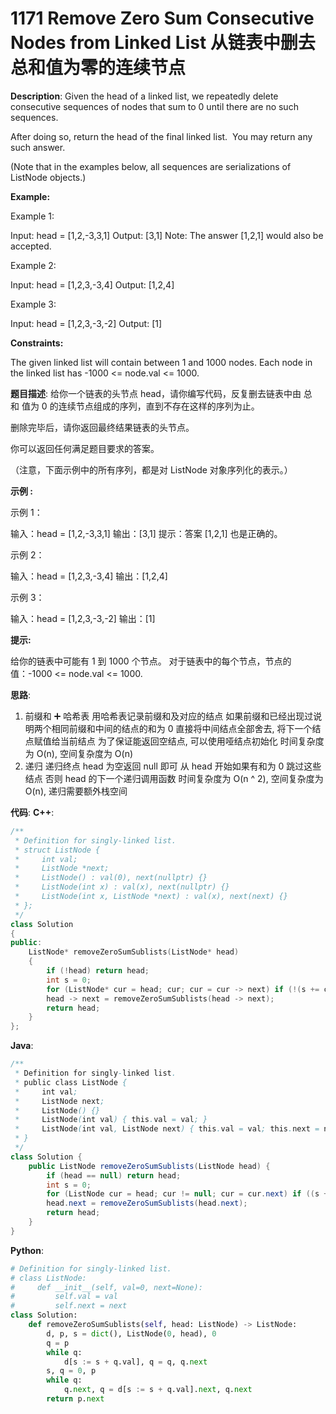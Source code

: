 # 1171 Remove Zero Sum Consecutive Nodes from Linked List 从链表中删去总和值为零的连续节点

__Description__:
Given the head of a linked list, we repeatedly delete consecutive sequences of nodes that sum to 0 until there are no such sequences.

After doing so, return the head of the final linked list.  You may return any such answer.

(Note that in the examples below, all sequences are serializations of ListNode objects.)

__Example:__

Example 1:

Input: head = [1,2,-3,3,1]
Output: [3,1]
Note: The answer [1,2,1] would also be accepted.

Example 2:

Input: head = [1,2,3,-3,4]
Output: [1,2,4]

Example 3:

Input: head = [1,2,3,-3,-2]
Output: [1]

__Constraints:__

The given linked list will contain between 1 and 1000 nodes.
Each node in the linked list has -1000 <= node.val <= 1000.

__题目描述__:
给你一个链表的头节点 head，请你编写代码，反复删去链表中由 总和 值为 0 的连续节点组成的序列，直到不存在这样的序列为止。

删除完毕后，请你返回最终结果链表的头节点。

你可以返回任何满足题目要求的答案。

（注意，下面示例中的所有序列，都是对 ListNode 对象序列化的表示。）

__示例 :__

示例 1：

输入：head = [1,2,-3,3,1]
输出：[3,1]
提示：答案 [1,2,1] 也是正确的。

示例 2：

输入：head = [1,2,3,-3,4]
输出：[1,2,4]

示例 3：

输入：head = [1,2,3,-3,-2]
输出：[1]

__提示:__

给你的链表中可能有 1 到 1000 个节点。
对于链表中的每个节点，节点的值：-1000 <= node.val <= 1000.

__思路__:

1. 前缀和 ➕ 哈希表
用哈希表记录前缀和及对应的结点
如果前缀和已经出现过说明两个相同前缀和中间的结点的和为 0
直接将中间结点全部舍去, 将下一个结点赋值给当前结点
为了保证能返回空结点, 可以使用哑结点初始化
时间复杂度为 O(n), 空间复杂度为 O(n)
2. 递归
递归终点 head 为空返回 null 即可
从 head 开始如果有和为 0 跳过这些结点
否则 head 的下一个递归调用函数
时间复杂度为 O(n ^ 2), 空间复杂度为 O(n), 递归需要额外栈空间

__代码__:
__C++__:

```C++
/**
 * Definition for singly-linked list.
 * struct ListNode {
 *     int val;
 *     ListNode *next;
 *     ListNode() : val(0), next(nullptr) {}
 *     ListNode(int x) : val(x), next(nullptr) {}
 *     ListNode(int x, ListNode *next) : val(x), next(next) {}
 * };
 */
class Solution 
{
public:
    ListNode* removeZeroSumSublists(ListNode* head) 
    {
        if (!head) return head;
        int s = 0;
        for (ListNode* cur = head; cur; cur = cur -> next) if (!(s += cur -> val)) return removeZeroSumSublists(cur -> next);
        head -> next = removeZeroSumSublists(head -> next);
        return head;
    }
};
```

__Java__:

```Java
/**
 * Definition for singly-linked list.
 * public class ListNode {
 *     int val;
 *     ListNode next;
 *     ListNode() {}
 *     ListNode(int val) { this.val = val; }
 *     ListNode(int val, ListNode next) { this.val = val; this.next = next; }
 * }
 */
class Solution {
    public ListNode removeZeroSumSublists(ListNode head) {
        if (head == null) return head;
        int s = 0;
        for (ListNode cur = head; cur != null; cur = cur.next) if ((s += cur.val) == 0) return removeZeroSumSublists(cur.next);
        head.next = removeZeroSumSublists(head.next);
        return head;
    }
}
```

__Python__:

```Python
# Definition for singly-linked list.
# class ListNode:
#     def __init__(self, val=0, next=None):
#         self.val = val
#         self.next = next
class Solution:
    def removeZeroSumSublists(self, head: ListNode) -> ListNode:
        d, p, s = dict(), ListNode(0, head), 0
        q = p
        while q:
            d[s := s + q.val], q = q, q.next
        s, q = 0, p
        while q:
            q.next, q = d[s := s + q.val].next, q.next
        return p.next
```
